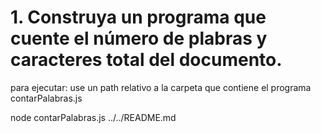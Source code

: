 #  1. Construya un programa que cuente el número de plabras y caracteres total del documento. 

para ejecutar: use un path relativo a la carpeta que contiene el programa contarPalabras.js

node contarPalabras.js ../../README.md


